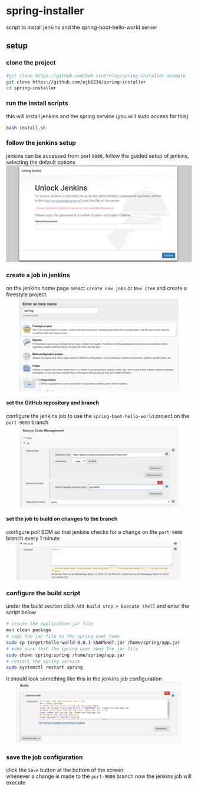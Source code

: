 # spring-installer
script to install jenkins and the spring-boot-hello-world server

## setup
### clone the project
```bash
#git clone https://github.com/bob-crutchley/spring-installer-example
git clone https://github.com/ajb1234/spring-installer
cd spring-installer
```

### run the install scripts
this will install jenkins and the spring service (you will sudo access for this)
```bash
bash install.sh
```
### follow the jenkins setup
jenkins can be accessed from port `8080`, follow the guided setup of jenkins, selecting the default options
![jenkins setup](./screenshots/jenkins-setup.png)


### create a job in jenkins
on the jenkins home page select `create new jobs` or `New Item` and create a freestyle project.
![jenkins job setup](./screenshots/new-jenkins-job.png)

#### set the GitHub repository and branch
configure the jenkins job to use the `spring-boot-hello-world` project on the `port-9000` branch
![jenkins source code management](./screenshots/jenkins-source-code-management.png)

#### set the job to build on changes to the branch
configure poll SCM so that jenkins checks for a change on the `port-9000` branch every 1 minute
![jenkins poll scm](./screenshots/jenkins-poll-scm.png)

### configure the build script
under the build section click `Add build step > Execute shell` and enter the script below
```bash
# create the application jar file
mvn clean package
# copy the jar file to the spring user home
sudo cp target/hello-world-0.0.1-SNAPSHOT.jar /home/spring/app.jar
# make sure that the spring user owns the jar file
sudo chown spring:spring /home/spring/app.jar
# restart the spring service
sudo systemctl restart spring
```
it should look something like this in the jenkins job configuration
![jenkins execute shell](./screenshots/jenkins-execute-shell.png)

### save the job configuration
click the `Save` button at the bottom of the screen  
whenever a change is made to the `port-9000` branch now the jenkins job will execute
